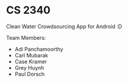 # CS 2340

Clean Water Crowdsourcing App for Android :D

Team Members:
+ Adi Panchamoorthy
+ Carl Mubarak
+ Case Kramer
+ Grey Huynh
+ Paul Dorsch

